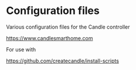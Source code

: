 # Configuration files
Various configuration files for the Candle controller

https://www.candlesmarthome.com

For use with 

https://github.com/createcandle/install-scripts
